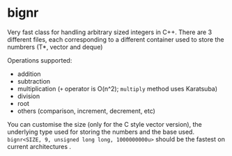 # bignr

Very fast class for handling arbitrary sized integers in C++. There are 3 different files, each corresponding to a different container used to store the numbrers (T*, vector<T> and deque<T>)

Operations supported:
* addition
* subtraction
* multiplication (`+` operator is O(n^2); `multiply` method uses Karatsuba)
* division
* root
* others (comparison, increment, decrement, etc)

You can customise the size (only for the C style vector version), the underlying type used for storing the numbers and the base used. `bignr<SIZE, 9, unsigned long long, 1000000000u>` should be the fastest on current architectures .
